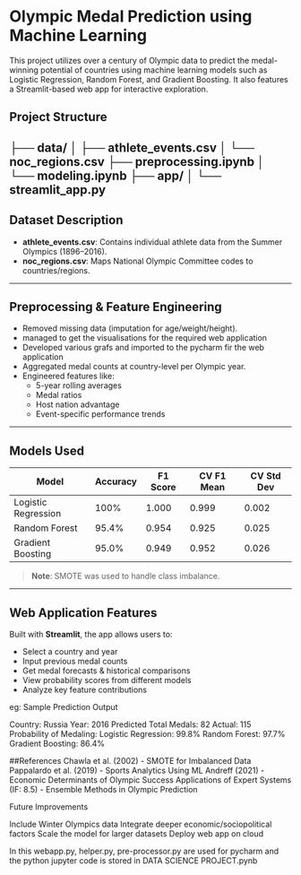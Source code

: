 #  Olympic Medal Prediction using Machine Learning

This project utilizes over a century of Olympic data to predict the medal-winning potential of countries using machine learning models such as Logistic Regression, Random Forest, and Gradient Boosting. It also features a Streamlit-based web app for interactive exploration.

## Project Structure

├── data/ │ ├── athlete_events.csv │ └── noc_regions.csv ├── preprocessing.ipynb │ └── modeling.ipynb ├── app/ │ └── streamlit_app.py 
---

##  Dataset Description

- **athlete_events.csv**: Contains individual athlete data from the Summer Olympics (1896–2016).
- **noc_regions.csv**: Maps National Olympic Committee codes to countries/regions.

---

## Preprocessing & Feature Engineering
- Removed missing data (imputation for age/weight/height).
- managed to get the visualisations for the required web application
- Developed various grafs and imported to the pycharm fir the web application
- Aggregated medal counts at country-level per Olympic year.
- Engineered features like:
  - 5-year rolling averages
  - Medal ratios
  - Host nation advantage
  - Event-specific performance trends

---

## Models Used

| Model               | Accuracy | F1 Score | CV F1 Mean | CV Std Dev |
|---------------------|----------|----------|-------------|-------------|
| Logistic Regression | 100%     | 1.000     | 0.999       | 0.002       |
| Random Forest       | 95.4%    | 0.954     | 0.925       | 0.025       |
| Gradient Boosting   | 95.0%    | 0.949     | 0.952       | 0.026       |

> **Note**: SMOTE was used to handle class imbalance.

---

##  Web Application Features

Built with **Streamlit**, the app allows users to:

- Select a country and year
- Input previous medal counts
- Get medal forecasts & historical comparisons
- View probability scores from different models
- Analyze key feature contributions

eg: Sample Prediction Output

Country: Russia
Year: 2016
Predicted Total Medals: 82
Actual: 115
Probability of Medaling:
Logistic Regression: 99.8%
Random Forest: 97.7%
Gradient Boosting: 86.4%

##References
Chawla et al. (2002) - SMOTE for Imbalanced Data
Pappalardo et al. (2019) - Sports Analytics Using ML
Andreff (2021) - Economic Determinants of Olympic Success
Applications of Expert Systems (IF: 8.5) - Ensemble Methods in Olympic Prediction

Future Improvements

Include Winter Olympics data
Integrate deeper economic/sociopolitical factors
Scale the model for larger datasets
Deploy web app on cloud

In this webapp.py, helper.py, pre-processor.py are used for pycharm and the python jupyter code is stored in DATA SCIENCE PROJECT.pynb

